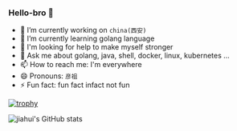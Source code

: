 ### Hello-bro 👋


- 🔭 I’m currently working on `china(西安)`
- 🌱 I’m currently learning golang language
- 🤔 I'm looking for help to make myself stronger
- 💬 Ask me about golang, java, shell, docker, linux, kubernetes ...
- 📫 How to reach me: I'm everywhere
- 😄 Pronouns: `彦祖`
- ⚡ Fun fact: fun fact infact not fun

[![trophy](https://github-profile-trophy.vercel.app/?username=bxy4543&rank=SECRET,SSS,SS,S&column=3&no-bg=true)](https://github.com/bxy4543/github-profile-trophy)


![jiahui's GitHub stats](https://github-readme-stats.vercel.app/api?username=bxy4543&show_icons=true&theme=dark&count_private=true)
